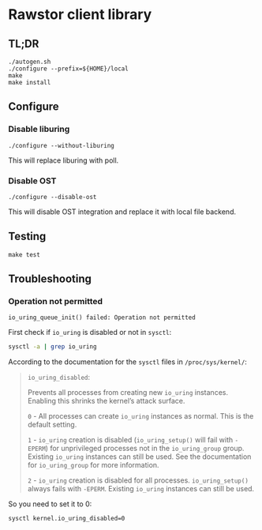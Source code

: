 # Rawstor client library

## TL;DR
```
./autogen.sh
./configure --prefix=${HOME}/local
make
make install
```

## Configure

### Disable liburing

```
./configure --without-liburing
```

This will replace liburing with poll.

### Disable OST

```
./configure --disable-ost
```

This will disable OST integration and replace it with local file backend.

## Testing

```
make test
```

## Troubleshooting

### Operation not permitted
```
io_uring_queue_init() failed: Operation not permitted
```

First check if `io_uring` is disabled or not in `sysctl`:
```bash
sysctl -a | grep io_uring
```

According to the documentation for the `sysctl` files in `/proc/sys/kernel/`:

> `io_uring_disabled`:
>
> Prevents all processes from creating new `io_uring` instances. Enabling this shrinks the kernel’s attack surface.
>
> `0` - All processes can create `io_uring` instances as normal. This is the default setting.
>
> `1` - `io_uring` creation is disabled (`io_uring_setup()` will fail with `-EPERM`) for unprivileged processes not in the `io_uring_group` group. Existing `io_uring` instances can still be used. See the documentation for `io_uring_group` for more information.
>
> `2` - `io_uring` creation is disabled for all processes. `io_uring_setup()` always fails with `-EPERM`. Existing `io_uring` instances can still be used.

So you need to set it to 0:

```bash
sysctl kernel.io_uring_disabled=0
```
